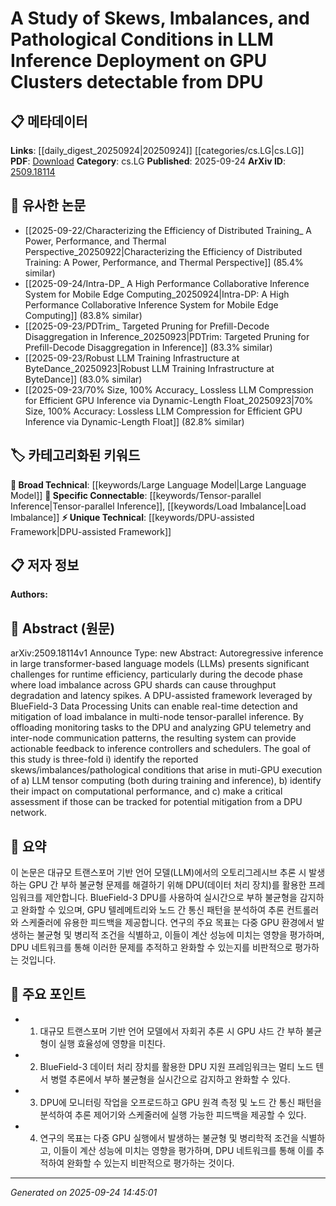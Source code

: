 <!-- KEYWORD_LINKING_METADATA:
{
  "processed_timestamp": "2025-09-24T14:45:01.963952",
  "vocabulary_version": "1.0",
  "selected_keywords": [
    "Large Language Model",
    "DPU-assisted Framework",
    "Tensor-parallel Inference",
    "Load Imbalance"
  ],
  "rejected_keywords": [],
  "similarity_scores": {
    "Large Language Model": 0.85,
    "DPU-assisted Framework": 0.7,
    "Tensor-parallel Inference": 0.82,
    "Load Imbalance": 0.8
  },
  "extraction_method": "AI_prompt_based",
  "budget_applied": true,
  "candidates_json": {
    "candidates": [
      {
        "surface": "Large Language Models",
        "canonical": "Large Language Model",
        "aliases": [
          "LLM",
          "Large Transformer-based Language Models"
        ],
        "category": "broad_technical",
        "rationale": "Connects to the broader field of language model research and applications.",
        "novelty_score": 0.3,
        "connectivity_score": 0.9,
        "specificity_score": 0.6,
        "link_intent_score": 0.85
      },
      {
        "surface": "DPU-assisted framework",
        "canonical": "DPU-assisted Framework",
        "aliases": [
          "Data Processing Unit Framework"
        ],
        "category": "unique_technical",
        "rationale": "Introduces a novel approach for leveraging DPUs in inference tasks, which is specific to this study.",
        "novelty_score": 0.75,
        "connectivity_score": 0.65,
        "specificity_score": 0.8,
        "link_intent_score": 0.7
      },
      {
        "surface": "Tensor-parallel inference",
        "canonical": "Tensor-parallel Inference",
        "aliases": [
          "Multi-node Tensor Inference"
        ],
        "category": "specific_connectable",
        "rationale": "Highlights a specific inference strategy relevant to distributed computing environments.",
        "novelty_score": 0.55,
        "connectivity_score": 0.78,
        "specificity_score": 0.72,
        "link_intent_score": 0.82
      },
      {
        "surface": "Load imbalance",
        "canonical": "Load Imbalance",
        "aliases": [
          "Load Skew",
          "Imbalance"
        ],
        "category": "specific_connectable",
        "rationale": "Key issue in distributed computing that affects performance, relevant for optimization studies.",
        "novelty_score": 0.4,
        "connectivity_score": 0.85,
        "specificity_score": 0.65,
        "link_intent_score": 0.8
      }
    ],
    "ban_list_suggestions": [
      "runtime efficiency",
      "throughput degradation",
      "latency spikes"
    ]
  },
  "decisions": [
    {
      "candidate_surface": "Large Language Models",
      "resolved_canonical": "Large Language Model",
      "decision": "linked",
      "scores": {
        "novelty": 0.3,
        "connectivity": 0.9,
        "specificity": 0.6,
        "link_intent": 0.85
      }
    },
    {
      "candidate_surface": "DPU-assisted framework",
      "resolved_canonical": "DPU-assisted Framework",
      "decision": "linked",
      "scores": {
        "novelty": 0.75,
        "connectivity": 0.65,
        "specificity": 0.8,
        "link_intent": 0.7
      }
    },
    {
      "candidate_surface": "Tensor-parallel inference",
      "resolved_canonical": "Tensor-parallel Inference",
      "decision": "linked",
      "scores": {
        "novelty": 0.55,
        "connectivity": 0.78,
        "specificity": 0.72,
        "link_intent": 0.82
      }
    },
    {
      "candidate_surface": "Load imbalance",
      "resolved_canonical": "Load Imbalance",
      "decision": "linked",
      "scores": {
        "novelty": 0.4,
        "connectivity": 0.85,
        "specificity": 0.65,
        "link_intent": 0.8
      }
    }
  ]
}
-->

# A Study of Skews, Imbalances, and Pathological Conditions in LLM Inference Deployment on GPU Clusters detectable from DPU

## 📋 메타데이터

**Links**: [[daily_digest_20250924|20250924]] [[categories/cs.LG|cs.LG]]
**PDF**: [Download](https://arxiv.org/pdf/2509.18114.pdf)
**Category**: cs.LG
**Published**: 2025-09-24
**ArXiv ID**: [2509.18114](https://arxiv.org/abs/2509.18114)

## 🔗 유사한 논문
- [[2025-09-22/Characterizing the Efficiency of Distributed Training_ A Power, Performance, and Thermal Perspective_20250922|Characterizing the Efficiency of Distributed Training: A Power, Performance, and Thermal Perspective]] (85.4% similar)
- [[2025-09-24/Intra-DP_ A High Performance Collaborative Inference System for Mobile Edge Computing_20250924|Intra-DP: A High Performance Collaborative Inference System for Mobile Edge Computing]] (83.8% similar)
- [[2025-09-23/PDTrim_ Targeted Pruning for Prefill-Decode Disaggregation in Inference_20250923|PDTrim: Targeted Pruning for Prefill-Decode Disaggregation in Inference]] (83.3% similar)
- [[2025-09-23/Robust LLM Training Infrastructure at ByteDance_20250923|Robust LLM Training Infrastructure at ByteDance]] (83.0% similar)
- [[2025-09-23/70% Size, 100% Accuracy_ Lossless LLM Compression for Efficient GPU Inference via Dynamic-Length Float_20250923|70% Size, 100% Accuracy: Lossless LLM Compression for Efficient GPU Inference via Dynamic-Length Float]] (82.8% similar)

## 🏷️ 카테고리화된 키워드
**🧠 Broad Technical**: [[keywords/Large Language Model|Large Language Model]]
**🔗 Specific Connectable**: [[keywords/Tensor-parallel Inference|Tensor-parallel Inference]], [[keywords/Load Imbalance|Load Imbalance]]
**⚡ Unique Technical**: [[keywords/DPU-assisted Framework|DPU-assisted Framework]]

## 📋 저자 정보

**Authors:** 

## 📄 Abstract (원문)

arXiv:2509.18114v1 Announce Type: new 
Abstract: Autoregressive inference in large transformer-based language models (LLMs) presents significant challenges for runtime efficiency, particularly during the decode phase where load imbalance across GPU shards can cause throughput degradation and latency spikes. A DPU-assisted framework leveraged by BlueField-3 Data Processing Units can enable real-time detection and mitigation of load imbalance in multi-node tensor-parallel inference. By offloading monitoring tasks to the DPU and analyzing GPU telemetry and inter-node communication patterns, the resulting system can provide actionable feedback to inference controllers and schedulers. The goal of this study is three-fold i) identify the reported skews/imbalances/pathological conditions that arise in muti-GPU execution of a) LLM tensor computing (both during training and inference), b) identify their impact on computational performance, and c) make a critical assessment if those can be tracked for potential mitigation from a DPU network.

## 📝 요약

이 논문은 대규모 트랜스포머 기반 언어 모델(LLM)에서의 오토리그레시브 추론 시 발생하는 GPU 간 부하 불균형 문제를 해결하기 위해 DPU(데이터 처리 장치)를 활용한 프레임워크를 제안합니다. BlueField-3 DPU를 사용하여 실시간으로 부하 불균형을 감지하고 완화할 수 있으며, GPU 텔레메트리와 노드 간 통신 패턴을 분석하여 추론 컨트롤러와 스케줄러에 유용한 피드백을 제공합니다. 연구의 주요 목표는 다중 GPU 환경에서 발생하는 불균형 및 병리적 조건을 식별하고, 이들이 계산 성능에 미치는 영향을 평가하며, DPU 네트워크를 통해 이러한 문제를 추적하고 완화할 수 있는지를 비판적으로 평가하는 것입니다.

## 🎯 주요 포인트

- 1. 대규모 트랜스포머 기반 언어 모델에서 자회귀 추론 시 GPU 샤드 간 부하 불균형이 실행 효율성에 영향을 미친다.
- 2. BlueField-3 데이터 처리 장치를 활용한 DPU 지원 프레임워크는 멀티 노드 텐서 병렬 추론에서 부하 불균형을 실시간으로 감지하고 완화할 수 있다.
- 3. DPU에 모니터링 작업을 오프로드하고 GPU 원격 측정 및 노드 간 통신 패턴을 분석하여 추론 제어기와 스케줄러에 실행 가능한 피드백을 제공할 수 있다.
- 4. 연구의 목표는 다중 GPU 실행에서 발생하는 불균형 및 병리학적 조건을 식별하고, 이들이 계산 성능에 미치는 영향을 평가하며, DPU 네트워크를 통해 이를 추적하여 완화할 수 있는지 비판적으로 평가하는 것이다.


---

*Generated on 2025-09-24 14:45:01*